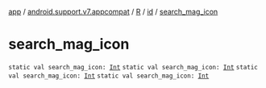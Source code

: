 [app](../../../index.md) / [android.support.v7.appcompat](../../index.md) / [R](../index.md) / [id](index.md) / [search_mag_icon](.)

# search_mag_icon

`static val search_mag_icon: `[`Int`](https://kotlinlang.org/api/latest/jvm/stdlib/kotlin/-int/index.html)
`static val search_mag_icon: `[`Int`](https://kotlinlang.org/api/latest/jvm/stdlib/kotlin/-int/index.html)
`static val search_mag_icon: `[`Int`](https://kotlinlang.org/api/latest/jvm/stdlib/kotlin/-int/index.html)
`static val search_mag_icon: `[`Int`](https://kotlinlang.org/api/latest/jvm/stdlib/kotlin/-int/index.html)